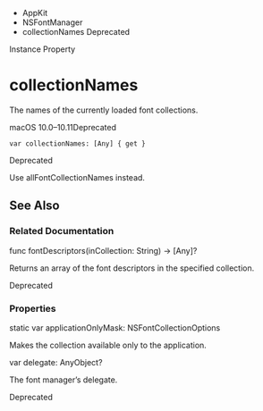 

- AppKit
- NSFontManager
-  collectionNames Deprecated

Instance Property

# collectionNames

The names of the currently loaded font collections.

macOS 10.0–10.11Deprecated

``` source
var collectionNames: [Any] { get }
```

Deprecated

Use allFontCollectionNames instead.

## See Also

### Related Documentation

func fontDescriptors(inCollection: String) -> [Any]?

Returns an array of the font descriptors in the specified collection.

Deprecated

### Properties

static var applicationOnlyMask: NSFontCollectionOptions

Makes the collection available only to the application.

var delegate: AnyObject?

The font manager’s delegate.

Deprecated

